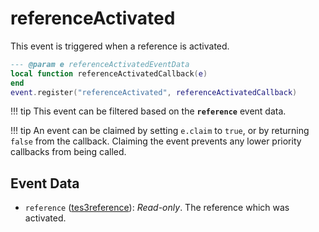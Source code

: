 # referenceActivated

This event is triggered when a reference is activated.

```lua
--- @param e referenceActivatedEventData
local function referenceActivatedCallback(e)
end
event.register("referenceActivated", referenceActivatedCallback)
```

!!! tip
	This event can be filtered based on the **`reference`** event data.

!!! tip
	An event can be claimed by setting `e.claim` to `true`, or by returning `false` from the callback. Claiming the event prevents any lower priority callbacks from being called.

## Event Data

* `reference` ([tes3reference](../../types/tes3reference)): *Read-only*. The reference which was activated.

